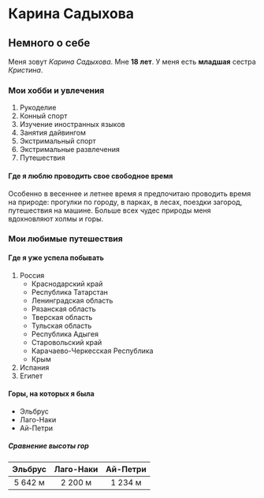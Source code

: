 # Карина Садыхова
## Немного о себе
Меня зовут _Карина Садыхова_. Мне **18 лет**. У меня есть **младшая** сестра _Кристина_.
### Мои хобби и увлечения
1. Рукоделие
2. Конный спорт
3. Изучение иностранных языков
4. Занятия дайвингом
5. Экстримальный спорт
6. Экстримальные развлечения
7. Путешествия
#### Где я люблю проводить свое свободное время
Особенно в весеннее и летнее время я предпочитаю проводить время на природе: прогулки по городу, в парках, в лесах, поездки загород, путешествия на машине. Больше всех чудес природы меня вдохновляют холмы и горы.
### Мои любимые путешествия
#### Где я уже успела побывать
1. Россия
    - Краснодарский край
    - Республика Татарстан
    - Ленинградская область
    - Рязанская область
    - Тверская область
    - Тульская область
    - Республика Адыгея
    - Старовольский край
    - Карачаево-Черкесская Республика
    - Крым
2. Испания 
3. Египет
#### Горы, на которых я была
+ Эльбрус
+ Лаго-Наки
+ Ай-Петри
##### Сравнение высоты гор
Эльбрус|Лаго-Наки|Ай-Петри
:---:|:---:|:---:
5 642 м|2 200 м|1 234 м
